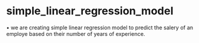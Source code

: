# simple_linear_regression_model

• we are creating simple linear regression model to predict the salery of an employe based on their number of years of experience.
